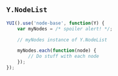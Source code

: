 ## `Y.NodeList`

```javascript
YUI().use('node-base', function(Y) {
    var myNodes = /* spoiler alert! */;

    // myNodes instance of Y.NodeList

    myNodes.each(function(node) {
        // Do stuff with each node
    });
});
```
<!-- .element: class="fragment" -->
